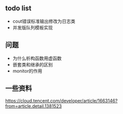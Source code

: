 ## todo list
* cout错误标准输出修改为日志类
* 并发版队列模板实现

## 问题
* 为什么析构函数用虚函数
* 嵌套类和继承的区别
* monitor的作用

## 一些资料
https://cloud.tencent.com/developer/article/1663146?from=article.detail.1381523
